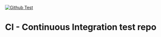 [![Github Test](https://github.com/giaphong28/CI_Continuous-Integration-test/actions/workflows/build.yml/badge.svg?branch=main)](https://github.com/giaphong28/CI_Continuous-Integration-test/actions/workflows/build.yml)
# CI - Continuous Integration test repo
